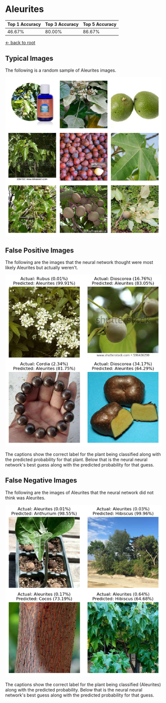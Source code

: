 
# Aleurites

| Top 1 Accuracy | Top 3 Accuracy | Top 5 Accuracy | 
| --- | --- | --- |
| 46.67% | 80.00% | 86.67% | 

[← back to root](https://github.com/HACC2018/ohia.ai#results)

## Typical Images
The following is a random sample of Aleurites images.
<p align="center"> <img src="../../../figures/typical/Aleurites.png?raw=true"> </p>

## False Positive Images
The following are the images that the neural network thought were most likely Aleurites but actually weren't.  
<p align="center"> <img src="../../../figures/false_positives/Aleurites.png?raw=true"> </p>
The captions show the correct label for the plant being classified along with the predicted probability for that plant.  Below that is the neural neural network's best guess along with the predicted probability for that guess.

## False Negative Images
The following are the images of Aleurites that the neural network did not think was Aleurites.  
<p align="center"> <img src="../../../figures/false_negatives/Aleurites.png?raw=true"> </p>
The captions show the correct label for the plant being classified (Aleurites) along with the predicted probability.  Below that is the neural neural network's best guess along with the predicted probability for that guess.
